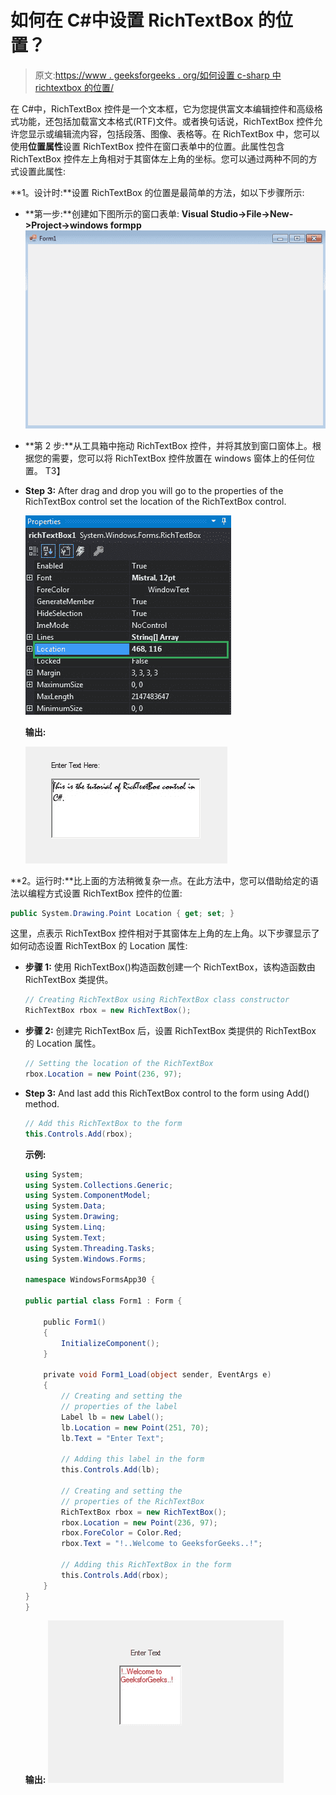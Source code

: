 # 如何在 C#中设置 RichTextBox 的位置？

> 原文:[https://www . geeksforgeeks . org/如何设置 c-sharp 中 richtextbox 的位置/](https://www.geeksforgeeks.org/how-to-set-the-location-of-the-richtextbox-in-c-sharp/)

在 C#中，RichTextBox 控件是一个文本框，它为您提供富文本编辑控件和高级格式功能，还包括加载富文本格式(RTF)文件。或者换句话说，RichTextBox 控件允许您显示或编辑流内容，包括段落、图像、表格等。在 RichTextBox 中，您可以使用**位置属性**设置 RichTextBox 控件在窗口表单中的位置。此属性包含 RichTextBox 控件左上角相对于其窗体左上角的坐标。您可以通过两种不同的方式设置此属性:

**1。设计时:**设置 RichTextBox 的位置是最简单的方法，如以下步骤所示:

*   **第一步:**创建如下图所示的窗口表单:
    **Visual Studio->File->New->Project->windows formpp**
    ![](img/fc5363a71d43167b6925e7d530d466f6.png)
*   **第 2 步:**从工具箱中拖动 RichTextBox 控件，并将其放到窗口窗体上。根据您的需要，您可以将 RichTextBox 控件放置在 windows 窗体上的任何位置。
    T3】
*   **Step 3:** After drag and drop you will go to the properties of the RichTextBox control set the location of the RichTextBox control.

    ![](img/19283d74bfcb62c4fd16f023844e915a.png)

    **输出:**

    ![](img/4bbfccaaa3d7f4dc8b2ed67da5f5f6b8.png)

**2。运行时:**比上面的方法稍微复杂一点。在此方法中，您可以借助给定的语法以编程方式设置 RichTextBox 控件的位置:

```cs
public System.Drawing.Point Location { get; set; }
```

这里，点表示 RichTextBox 控件相对于其窗体左上角的左上角。以下步骤显示了如何动态设置 RichTextBox 的 Location 属性:

*   **步骤 1:** 使用 RichTextBox()构造函数创建一个 RichTextBox，该构造函数由 RichTextBox 类提供。

    ```cs
    // Creating RichTextBox using RichTextBox class constructor
    RichTextBox rbox = new RichTextBox();

    ```

*   **步骤 2:** 创建完 RichTextBox 后，设置 RichTextBox 类提供的 RichTextBox 的 Location 属性。

    ```cs
    // Setting the location of the RichTextBox
    rbox.Location = new Point(236, 97);

    ```

*   **Step 3:** And last add this RichTextBox control to the form using Add() method.

    ```cs
    // Add this RichTextBox to the form
    this.Controls.Add(rbox);

    ```

    **示例:**

    ```cs
    using System;
    using System.Collections.Generic;
    using System.ComponentModel;
    using System.Data;
    using System.Drawing;
    using System.Linq;
    using System.Text;
    using System.Threading.Tasks;
    using System.Windows.Forms;

    namespace WindowsFormsApp30 {

    public partial class Form1 : Form {

        public Form1()
        {
            InitializeComponent();
        }

        private void Form1_Load(object sender, EventArgs e)
        {
            // Creating and setting the 
            // properties of the label
            Label lb = new Label();
            lb.Location = new Point(251, 70);
            lb.Text = "Enter Text";

            // Adding this label in the form
            this.Controls.Add(lb);

            // Creating and setting the 
            // properties of the RichTextBox
            RichTextBox rbox = new RichTextBox();
            rbox.Location = new Point(236, 97);
            rbox.ForeColor = Color.Red;
            rbox.Text = "!..Welcome to GeeksforGeeks..!";

            // Adding this RichTextBox in the form
            this.Controls.Add(rbox);
        }
    }
    }
    ```

    **输出:**
    ![](img/b19eff79a5182024f202548d5d8bce87.png)